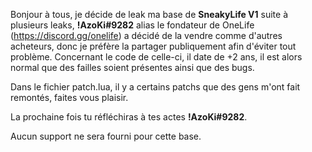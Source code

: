 Bonjour à tous, je décide de leak ma base de **SneakyLife V1** suite à plusieurs leaks, **!AzoKi#9282** alias le fondateur de OneLife (https://discord.gg/onelife) a décidé de la vendre comme d'autres acheteurs, donc je préfère la partager publiquement afin d'éviter tout problème.
Concernant le code de celle-ci, il date de +2 ans, il est alors normal que des failles soient présentes ainsi que des bugs.

Dans le fichier patch.lua, il y a certains patchs que des gens m'ont fait remontés, faites vous plaisir.

La prochaine fois tu réfléchiras à tes actes **!AzoKi#9282**.

Aucun support ne sera fourni pour cette base.
